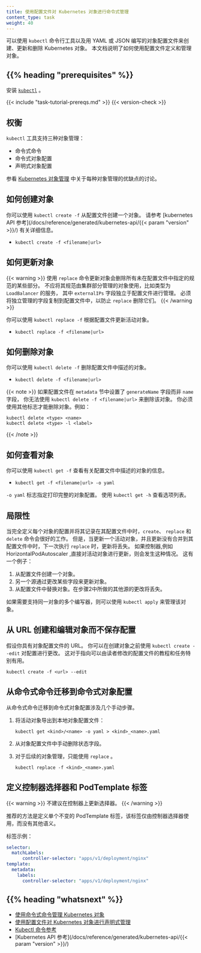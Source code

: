 ```yaml
---
title: 使用配置文件对 Kubernetes 对象进行命令式管理
content_type: task
weight: 40
---
```


可以使用 `kubectl` 命令行工具以及用 YAML 或 JSON 编写的对象配置文件来创建、更新和删除 Kubernetes 对象。
本文档说明了如何使用配置文件定义和管理对象。

## {{% heading "prerequisites" %}}

安装 [`kubectl`](/zh-cn/docs/tasks/tools/) 。

{{< include "task-tutorial-prereqs.md" >}} {{< version-check >}}


## 权衡

`kubectl` 工具支持三种对象管理：

* 命令式命令
* 命令式对象配置
* 声明式对象配置

参看 [Kubernetes 对象管理](/zh-cn/docs/concepts/overview/working-with-objects/object-management/)
中关于每种对象管理的优缺点的讨论。

## 如何创建对象

你可以使用 `kubectl create -f` 从配置文件创建一个对象。
请参考 [kubernetes API 参考](/docs/reference/generated/kubernetes-api/{{< param "version" >}}/) 有关详细信息。

* `kubectl create -f <filename|url>`

## 如何更新对象

{{< warning >}}
使用 `replace` 命令更新对象会删除所有未在配置文件中指定的规范的某些部分。
不应将其规范由集群部分管理的对象使用，比如类型为 `LoadBalancer` 的服务，
其中 `externalIPs` 字段独立于配置文件进行管理。
必须将独立管理的字段复制到配置文件中，以防止 `replace` 删除它们。
{{< /warning >}}

你可以使用 `kubectl replace -f` 根据配置文件更新活动对象。 

* `kubectl replace -f <filename|url>`

## 如何删除对象

你可以使用 `kubectl delete -f` 删除配置文件中描述的对象。

* `kubectl delete -f <filename|url>`

{{< note >}}
如果配置文件在 `metadata` 节中设置了 `generateName` 字段而非 `name` 字段，
你无法使用 `kubectl delete -f <filename|url>` 来删除该对象。
你必须使用其他标志才能删除对象。例如：

```shell
kubectl delete <type> <name>
kubectl delete <type> -l <label>
```
{{< /note >}}

## 如何查看对象

你可以使用 `kubectl get -f` 查看有关配置文件中描述的对象的信息。

* `kubectl get -f <filename|url> -o yaml`

`-o yaml` 标志指定打印完整的对象配置。
使用 `kubectl get -h` 查看选项列表。

## 局限性

当完全定义每个对象的配置并将其记录在其配置文件中时，`create`、 `replace` 和`delete` 命令会很好的工作。
但是，当更新一个活动对象，并且更新没有合并到其配置文件中时，下一次执行 `replace` 时，更新将丢失。
如果控制器,例如 HorizontalPodAutoscaler ,直接对活动对象进行更新，则会发生这种情况。
这有一个例子：

1. 从配置文件创建一个对象。
1. 另一个源通过更改某些字段来更新对象。
1. 从配置文件中替换对象。在步骤2中所做的其他源的更改将丢失。

如果需要支持同一对象的多个编写器，则可以使用 `kubectl apply` 来管理该对象。

## 从 URL 创建和编辑对象而不保存配置

假设你具有对象配置文件的 URL。
你可以在创建对象之前使用 `kubectl create --edit` 对配置进行更改。
这对于指向可以由读者修改的配置文件的教程和任务特别有用。

```shell
kubectl create -f <url> --edit
```

## 从命令式命令迁移到命令式对象配置

从命令式命令迁移到命令式对象配置涉及几个手动步骤。

1. 将活动对象导出到本地对象配置文件：

   ```shell
   kubectl get <kind>/<name> -o yaml > <kind>_<name>.yaml
   ```

2. 从对象配置文件中手动删除状态字段。

3. 对于后续的对象管理，只能使用 `replace` 。

   ```shell
   kubectl replace -f <kind>_<name>.yaml
   ```

## 定义控制器选择器和 PodTemplate 标签

{{< warning >}}
不建议在控制器上更新选择器。
{{< /warning >}}

推荐的方法是定义单个不变的 PodTemplate 标签，该标签仅由控制器选择器使用，而没有其他语义。

标签示例：

```yaml
selector:
  matchLabels:
      controller-selector: "apps/v1/deployment/nginx"
template:
  metadata:
    labels:
      controller-selector: "apps/v1/deployment/nginx"
```

## {{% heading "whatsnext" %}}

* [使用命令式命令管理 Kubernetes 对象](/zh-cn/docs/tasks/manage-kubernetes-objects/imperative-command/)
* [使用配置文件对 Kubernetes 对象进行声明式管理](/zh-cn/docs/tasks/manage-kubernetes-objects/declarative-config/)
* [Kubectl 命令参考](/docs/reference/generated/kubectl/kubectl-commands/)
* [Kubernetes API 参考](/docs/reference/generated/kubernetes-api/{{< param "version" >}}/)


